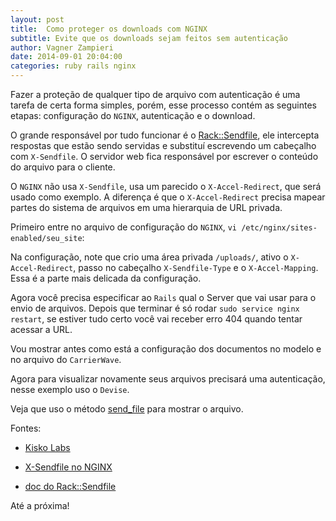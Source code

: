 ```yaml
---
layout: post
title:  Como proteger os downloads com NGINX
subtitle: Evite que os downloads sejam feitos sem autenticação
author: Vagner Zampieri
date: 2014-09-01 20:04:00
categories: ruby rails nginx
---
```


Fazer a proteção de qualquer tipo de arquivo com autenticação é uma tarefa de certa forma simples, porém, esse processo contém as seguintes etapas: configuração do `NGINX`, autenticação e o download.

O grande responsável por tudo funcionar é o [Rack::Sendfile][rack_sendfile], ele intercepta respostas que estão sendo servidas e substituí escrevendo um cabeçalho com `X-Sendfile`. O servidor web fica responsável por escrever o conteúdo do arquivo para o cliente.

O `NGINX` não usa `X-Sendfile`, usa um parecido o `X-Accel-Redirect`, que será usado como exemplo. A diferença é que o `X-Accel-Redirect` precisa mapear partes do sistema de arquivos em uma hierarquia de URL privada.

Primeiro entre no arquivo de configuração do `NGINX`, `vi /etc/nginx/sites-enabled/seu_site`:

<script src="https://gist.github.com/vagnerzampieri/a15e724be64311f0c389.js?file=nginx"></script>

Na configuração, note que crio uma área privada `/uploads/`, ativo o `X-Accel-Redirect`, passo no cabeçalho `X-Sendfile-Type` e o `X-Accel-Mapping`. Essa é a parte mais delicada da configuração. 

Agora você precisa especificar ao `Rails` qual o Server que vai usar para o envio de arquivos. Depois que terminar é só rodar `sudo service nginx restart`, se estiver tudo certo você vai receber erro 404 quando tentar acessar a URL.

<script src="https://gist.github.com/vagnerzampieri/a15e724be64311f0c389.js?file=production.rb"></script>

Vou mostrar antes como está a configuração dos documentos no modelo e no arquivo do `CarrierWave`.

<script src="https://gist.github.com/vagnerzampieri/a15e724be64311f0c389.js?file=document_uploader.rb"></script>
<script src="https://gist.github.com/vagnerzampieri/a15e724be64311f0c389.js?file=post.rb"></script>

Agora para visualizar novamente seus arquivos precisará uma autenticação, nesse exemplo uso o `Devise`.

<script src="https://gist.github.com/vagnerzampieri/a15e724be64311f0c389.js?file=routes.rb"></script>
<script src="https://gist.github.com/vagnerzampieri/a15e724be64311f0c389.js?file=posts_controller.rb"></script>

Veja que uso o método [send_file][send_file] para mostrar o arquivo.

Fontes:

- [Kisko Labs][post]

- [X-Sendfile no NGINX][xsendfile]

- [doc do Rack::Sendfile][rack_sendfile]

Até a próxima!

[rack_sendfile]: https://github.com/rack/rack/blob/master/lib/rack/sendfile.rb
[send_file]: http://api.rubyonrails.org/classes/ActionController/DataStreaming.html#method-i-send_file
[xsendfile]: http://wiki.nginx.org/NginxXSendfile
[post]: http://blog.kiskolabs.com/post/637725747/nginx-rails-send-file
